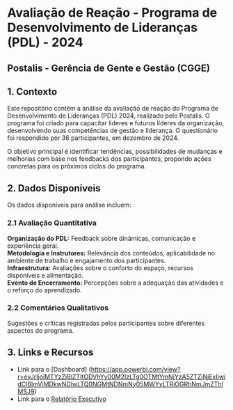 # Avaliação de Reação - Programa de Desenvolvimento de Lideranças (PDL) - 2024 <br>

## Postalis - Gerência de Gente e Gestão (CGGE)

## 1. Contexto
Este repositório contém a análise da avaliação de reação do Programa de Desenvolvimento de Lideranças (PDL) 2024, realizado pelo Postalis. O programa foi criado para capacitar líderes e futuros líderes da organização, desenvolvendo suas competências de gestão e liderança. O questionário foi respondido por 36 participantes, em dezembro de 2024.

O objetivo principal é identificar tendências, possibilidades de mudanças e melhorias com base nos feedbacks dos participantes, propondo ações concretas para os próximos ciclos do programa.<br>

## 2. Dados Disponíveis
Os dados disponíveis para análise incluem:
### 2.1 Avaliação Quantitativa
**Organização do PDL:** Feedback sobre dinâmicas, comunicação e experiência geral.<br>
**Metodologia e Instrutores:** Relevância dos conteúdos, aplicabilidade no ambiente de trabalho e engajamento dos participantes.<br>
**Infraestrutura:** Avaliações sobre o conforto do espaço, recursos disponíveis e alimentação.<br>
**Evento de Encerramento:** Percepções sobre a adequação das atividades e o reforço do aprendizado.<br>
### 2.2 Comentários Qualitativos
Sugestões e críticas registradas pelos participantes sobre diferentes aspectos do programa.<br>

## 3. Links e Recursos
- Link para o [Dashboard] (https://app.powerbi.com/view?r=eyJrIjoiMTYzZjBlZTItODVhYy00M2IzLTg0OTMtYmNjYzA5ZTZjNjExIiwidCI6ImViMDkwNDIwLTQ0NGMtNDNmNy05MWYyLTRiOGRhNmJmZThlMSJ9)
- Link para o [Relatório Executivo](https://github.com/Christiellen/PDL2024/blob/main/Relat%C3%B3rio%20Executivo%20-%20PDL2024.pdf)

